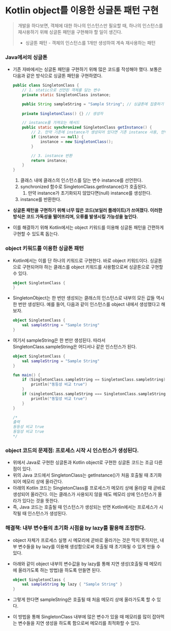 # Kotlin object를 이용한 싱글톤 패턴 구현


> 개발을 하다보면, 객체에 대한 하나의 인스턴스만 필요할 때, 하나의 인스턴스를 재사용하기 위해 싱글톤 패턴을 구현해야 할 일이 생긴다.
> * 싱글톤 패턴 - 객체의 인스턴스를 1개만 생성하여 계속 재사용하는 패턴

### Java에서의 싱글톤

- 기존 자바에서는 싱글톤 패턴을 구현하기 위해 많은 코드를 작성해야 했다. 보통은 다음과 같은 방식으로 싱글톤 패턴을 구현하였다.
    
    ```java
    public class SingletonClass {
    	// 1. static으로 선언된 객체를 담는 변수
    	private static SingletonClass instance;
    
    	public String sampleString = "Sample String"; // 싱글톤에 집중하기 위해 public으로 설정
    	
    	private SingletonClass() {} // 생성자
    
    	// instance를 가져오는 메서드
    	public static synchronized SingletonClass getInstance() {
    		// 2. 만약 기존에 instance가 생성되어 있다면 기존 instance 사용, 만약 초기화되지 않았다면 새로 생성
    		if (instance == null) {
    			instance = new SingletonClass();
    		}
    
    		// 3. instance 반환
    		return instance;
    	}
    }
    ```
    
    1. 클래스 내에 클래스의 인스턴스를 담는 변수 instance를 선언한다.
    2. synchronized 함수로 SingletonClass.getInstance()가 호출된다.
        1. 만약 instance가 초기화되지 않았다면(null) instance를 생성한다.
    3. instance를 반환한다.
- **싱글톤 패턴을 구현하기 위해 너무 많은 코드(보일러 플레이트)가 쓰여졌다. 이러한 방식은 코드 가독성을 떨어뜨리며, 오류를 발생시킬 가능성을 높인다.**
- 이를 해결하기 위해 Kotlin에서는 object 키워드를 이용해 싱글톤 패턴을 간편하게 구현할 수 있도록 돕는다.

### object 키워드를 이용한 싱글톤 패턴

- Kotlin에서는 이를 단 하나의 키워드로 구현한다. 바로 object 키워드이다. 싱글톤으로 구현되어야 하는 클래스를 object 키워드를 사용함으로써 싱글톤으로 구현할 수 있다.
    
    ```kotlin
    object SingletonClass {
    }
    ```
    
- SingletonObject는 한 번만 생성되는 클래스의 인스턴스로 내부의 모든 값들 역시 한 번만 생성된다. 예를 들어, 다음과 같이 인스턴스를 object 내에서 생성했다고 해보자.
    
    ```kotlin
    object SingletonClass {
    	val sampleString = "Sample String"
    }
    ```
    
- 여기서 sampleString은 한 번만 생성된다. 따라서 SingletonClass.sampleString은 어디서나 같은 인스턴스가 된다.
    
    ```kotlin
    object SingletonClass {
    	val sampleString = "Sample String"
    }
    
    fun main() {
    	if (SingletonClass.sampleString == SingletonClass.sampleString) {
    		println("동등성 비교 true")
    	}
    	if (singletonClass.sampleString === SingletonClass.sampleString) {
    		println("동일성 비교 true")
    	}
    }
    
    /*
    출력
    동등성 비교 true
    동일성 비교 true
    */
    ```
    

### object 코드의 문제점: 프로세스 시작 시 인스턴스가 생성된다.

- 위에서 Java로 구현한 싱글톤과 Kotlin object로 구현한 싱글톤 코드는 조금 다른 점이 있다.
- 위의 Java 코드에서 SingletonClass는 getInstance()가 처음 호출될 때 초기화되어 메모리 상에 올라간다.
- 아래의 Kotlin 코드는 SingletonClass를 프로세스가 메모리 상에 올라갈 때 곧바로 생성되어 올라간다. 이는 클래스가 사용되지 않을 때도 메모리 상에 인스턴스가 올라가 있다는 것을 뜻한다.
- 즉, Java 코드는 호출될 때 인스턴스가 생성되는 반면 Kotlin에서는 프로세스가 시작될 때 인스턴스가 생성된다.

### 해결책: 내부 변수들의 초기화 시점을 by lazy를 활용해 조정한다.

- object 자체가 프로세스 실행 시 메모리에 곧바로 올라가는 것은 막지 못하지만, 내부 변수들을 by lazy를 이용해 생성함으로써 호출될 때 초기화될 수 있게 만들 수 있다.
- 아래와 같이 object 내부의 변수값을 by lazy를 통해 지연 생성(호출될 때 메모리에 올라가도록 하는 방법)을 하도록 만들면 된다.
    
    ```kotlin
    object SingletonClass {
    	val sampleString by lazy { "Sample String" }
    }
    ```
    
- 그렇게 한다면 sampleString은 호출될 때 처음 메모리 상에 올라가도록 할 수 있다.
- 이 방법을 통해 SingletonClass 내부에 많은 변수가 있을 때 메모리를 많이 잡아먹는 변수들을 지연 생성을 하도록 함으로써 메모리를 최적화할 수 있다.